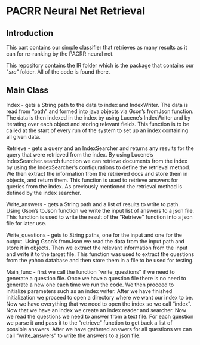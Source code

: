 # PACRR Neural Net Retrieval

## Introduction

This part contains our simple classifier that retrieves as many results as it can for re-ranking by the PACRR neural net.

This repository contains the IR folder which is the package that contains our "_src"_ folder. All of the code is found there.

## Main Class

Index - gets a String path to the data to index and IndexWriter. The data is read from “path” and formed into java objects via Gson’s fromJson function. The data is then indexed in the index by using Lucene’s IndexWriter and by iterating over each object and storing relevant fields. 
This function is to be called at the start of every run of the system to set up an index containing all given data.

Retrieve - gets a query and an IndexSearcher and returns any results for the query that were retrieved from the index. By using Lucene’s IndexSearcher.search function we can retrieve documents from the index by using the IndexSearcher’s configurations to define the retrieval method. We then extract the information from the retrieved docs and store them in objects, and return them.
This function is used to retrieve answers for queries from the index. As previously mentioned the retrieval method is defined by the index searcher.

Write_answers - gets a String path and a list of results to write to path. Using Gson’s toJson function we write the input list of answers to a json file. 
This function is used to write the result of the “Retrieve” function into a json file for later use.

Write_questions - gets to String paths, one for the input and one for the output. Using Gson’s fromJson we read the data from the input path and store it in objects. Then we extract the relevant information from the input and write it to the target file. 
This function was used to extract the questions from the yahoo database and then store them in a file to be used for testing.

Main_func - first we call the function “write_questions” if we need to generate a question file. Once we have a question file there is no need to generate a new one each time we run the code.
We then proceed to initialize parameters such as an index writer.
After we have finished initialization we proceed to open a directory where we want our index to be. Now we have everything that we need to open the index so we call “index”.
Now that we have an index we create an index reader and searcher.
Now we read the questions we need to answer from a text file. For each question we parse it and pass it to the “retrieve” function to get back a list of possible answers.
After we have gathered answers for all questions we can call “write_answers” to write the answers to a json file.
